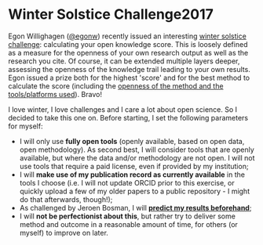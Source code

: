 # Winter Solstice Challenge2017

Egon Willighagen ([@egonw](https://github.com/egonw)) recently issued an interesting [winter solstice challenge](http://chem-bla-ics.blogspot.nl/2017/11/winter-solstice-challenge-what-is-your.html): calculating your open knowledge score. This is loosely defined as a measure for the openness of your own research output as well as the research you cite. Of course, it can be extended multiple layers deeper, assessing the openness of the knowledge trail leading to your own results. Egon issued a prize both for the highest 'score' and for the best method to calculate the score (including the [openness of the method and the tools/platforms used](https://twitter.com/MsPhelps/status/935180455334334473)). Bravo!

I love winter, I love challenges and I care a lot about open science. So I decided to take this one on. Before starting, I set the following parameters for myself:

- I will only use **fully open tools** (openly available, based on open data, open methodology). As second best, I will consider tools that are openly available, but where the data and/or methodology are not open. I will not use tools that require a paid license, even if provided by my institution;
- I will **make use of my publication record as currently available** in the tools I choose (i.e. I will not update ORCID prior to this exercise, or quickly upload a few of my older papers to a public repository - I might do that afterwards, though!);
- As challenged by Jeroen Bosman, I will **[predict my results beforehand](https://twitter.com/MsPhelps/status/940659850543030273)**;
- I will **not be perfectionist about this**, but rather try to deliver some method and outcome in a reasonable amount of time, for others (or myself) to improve on later.

